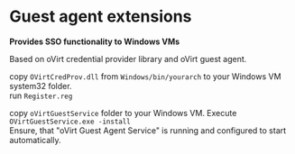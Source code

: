 # Guest agent extensions
  
**Provides SSO functionality to Windows VMs**
  
  
Based on oVirt credential provider library and oVirt guest agent.
  
copy `OVirtCredProv.dll` from `Windows/bin/yourarch` to your Windows VM system32 folder.  
run `Register.reg`  

copy `oVirtGuestService` folder to your Windows VM. Execute `OVirtGuestService.exe -install`  
Ensure, that "oVirt Guest Agent Service" is running and configured to start automatically.


